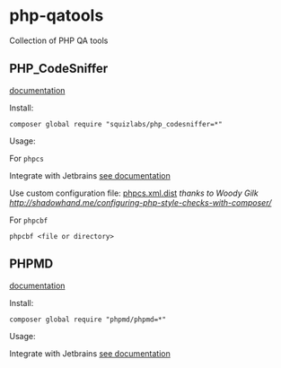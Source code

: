 # php-qatools
Collection of PHP QA tools

## PHP_CodeSniffer

[documentation](https://github.com/squizlabs/PHP_CodeSniffer)

Install:

`composer global require "squizlabs/php_codesniffer=*"`

Usage:

For `phpcs`

Integrate with Jetbrains [see documentation](https://confluence.jetbrains.com/display/PhpStorm/PHP+Code+Sniffer+in+PhpStorm)

Use custom configuration file: [phpcs.xml.dist](php.xml.dist) *thanks to Woody Gilk http://shadowhand.me/configuring-php-style-checks-with-composer/*

For `phpcbf`

`phpcbf <file or directory>`

## PHPMD

[documentation](https://phpmd.org/)

Install:

`composer global require "phpmd/phpmd=*"`

Usage:

Integrate with Jetbrains [see documentation](https://www.jetbrains.com/help/idea/using-php-mess-detector.html#d826777e13)
